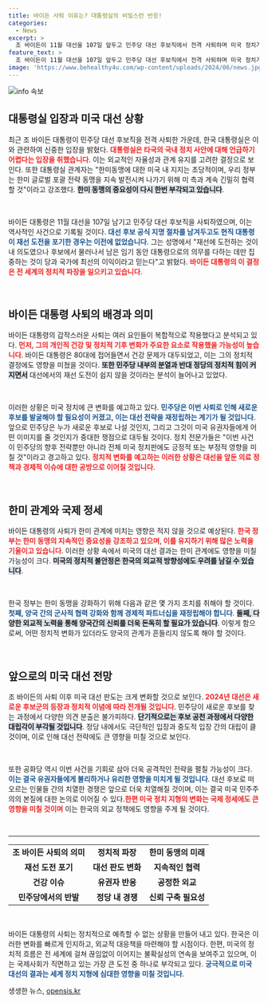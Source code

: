 ```yaml
---
title: 바이든 사퇴 이유는? 대통령실의 비밀스런 반응!
categories:
  - News
excerpt: >
  조 바이든이 11월 대선을 107일 앞두고 민주당 대선 후보직에서 전격 사퇴하며 미국 정치가 요동치고 있다. 대통령실은 한미동맹에 대한 초당적 지지를 강조하며, 미측과의 긴밀한 협력을 지속할 것이라고 밝혔다.
feature_text: >
  조 바이든이 11월 대선을 107일 앞두고 민주당 대선 후보직에서 전격 사퇴하며 미국 정치가 요동치고 있다. 대통령실은 한미동맹에 대한 초당적 지지를 강조하며, 미측과의 긴밀한 협력을 지속할 것이라고 밝혔다.
image: 'https://www.behealthy4u.com/wp-content/uploads/2024/06/news.jpg'
---
```


<p><img src="https://www.behealthy4u.com/wp-content/uploads/2024/06/news.jpg" alt="info 속보" /></p>

<h2 data-ke-size="size26">대통령실 입장과 미국 대선 상황</h2>

<p data-ke-size="size16">최근 조 바이든 대통령이 민주당 대선 후보직을 전격 사퇴한 가운데, 한국 대통령실은 이와 관련하여 신중한 입장을 밝혔다. <b><span style="color: #ee2323;">대통령실은 타국의 국내 정치 사안에 대해 언급하기 어렵다는 입장을 취했습니다</span></b>. 이는 외교적인 자율성과 관계 유지를 고려한 결정으로 보인다. 또한 대통령실 관계자는 "한미동맹에 대한 미국 내 지지는 초당적이며, 우리 정부는 한미 글로벌 포괄 전략 동맹을 지속 발전시켜 나가기 위해 미 측과 계속 긴밀히 협력할 것"이라고 강조했다. <b><span style="background-color: #21538527;">한미 동맹의 중요성이 다시 한번 부각되고 있습니다</span></b>.</p>

<p data-ke-size="size16">&nbsp;</p>

<p data-ke-size="size16">바이든 대통령은 11월 대선을 107일 남기고 민주당 대선 후보직을 사퇴하였으며, 이는 역사적인 사건으로 기록될 것이다. <b><span style="color: #1a5490;">대선 후보 공식 지명 절차를 남겨두고도 현직 대통령이 재선 도전을 포기한 경우는 이전에 없었습니다</span></b>. 그는 성명에서 "재선에 도전하는 것이 내 의도였으나 후보에서 물러나서 남은 임기 동안 대통령으로의 의무를 다하는 데만 집중하는 것이 당과 국가에 최선의 이익이라고 믿는다"고 밝혔다. <b><span style="color: #ee2323;">바이든 대통령의 이 결정은 전 세계의 정치적 파장을 일으키고 있습니다</span></b>.</p>

<p data-ke-size="size16">&nbsp;</p>

<h2 data-ke-size="size26">바이든 대통령 사퇴의 배경과 의미</h2>

<p data-ke-size="size16">바이든 대통령의 갑작스러운 사퇴는 여러 요인들이 복합적으로 작용했다고 분석되고 있다. <b><span style="color: #ee2323;">먼저, 그의 개인적 건강 및 정치적 기후 변화가 주요한 요소로 작용했을 가능성이 높습니다</span></b>. 바이든 대통령은 80대에 접어들면서 건강 문제가 대두되었고, 이는 그의 정치적 결정에도 영향을 미쳤을 것이다. <b><span style="background-color: #21538527;">또한 민주당 내부의 분열과 반대 정당의 정치적 힘이 커지면서</span></b> 대선에서의 재선 도전이 쉽지 않을 것이라는 분석이 늘어나고 있었다.</p>

<p data-ke-size="size16">&nbsp;</p>

<p data-ke-size="size16">이러한 상황은 미국 정치에 큰 변화를 예고하고 있다. <b><span style="color: #1a5490;">민주당은 이번 사퇴로 인해 새로운 후보를 발굴해야 할 필요성이 커졌고, 이는 대선 전략을 재정립하는 계기가 될 것입니다</span></b>. 앞으로 민주당은 누가 새로운 후보로 나설 것인지, 그리고 그것이 미국 유권자들에게 어떤 이미지를 줄 것인지가 중대한 쟁점으로 대두될 것이다. 정치 전문가들은 "이번 사건이 민주당의 향후 전략뿐만 아니라 전체 미국 정치판에도 긍정적 또는 부정적 영향을 미칠 것"이라고 경고하고 있다. <b><span style="color: #ee2323;">정치적 변화를 예고하는 이러한 상황은 대선을 앞둔 의료 정책과 경제적 이슈에 대한 공방으로 이어질 것입니다</span></b>.</p>

<p data-ke-size="size16">&nbsp;</p>

<h2 data-ke-size="size26">한미 관계와 국제 정세</h2>

<p data-ke-size="size16">바이든 대통령의 사퇴가 한미 관계에 미치는 영향은 적지 않을 것으로 예상된다. <b><span style="color: #ee2323;">한국 정부는 한미 동맹의 지속적인 중요성을 강조하고 있으며, 이를 유지하기 위해 많은 노력을 기울이고 있습니다</span></b>. 이러한 상황 속에서 미국의 대선 결과는 한미 관계에도 영향을 미칠 가능성이 크다. <b><span style="background-color: #21538527;">미국의 정치적 불안정은 한국의 외교적 방향성에도 우려를 남길 수 있습니다</span></b>.</p>

<p data-ke-size="size16">&nbsp;</p>

<p data-ke-size="size16">한국 정부는 한미 동맹을 강화하기 위해 다음과 같은 몇 가지 조치를 취해야 할 것이다. <b><span style="color: #1a5490;">첫째, 양국 간의 군사적 협력 강화와 함께 경제적 파트너십을 재정립해야 합니다</span></b>. <b><span style="background-color: #21538527;">둘째, 다양한 외교적 노력을 통해 양국간의 신뢰를 더욱 돈독히 할 필요가 있습니다</span></b>. 이렇게 함으로써, 어떤 정치적 변화가 있더라도 양국의 관계가 흔들리지 않도록 해야 할 것이다.</p>

<p data-ke-size="size16">&nbsp;</p>

<h2 data-ke-size="size26">앞으로의 미국 대선 전망</h2>

<p data-ke-size="size16">조 바이든의 사퇴 이후 미국 대선 판도는 크게 변화할 것으로 보인다. <b><span style="color: #ee2323;">2024년 대선은 새로운 후보군의 등장과 정치적 이념에 따라 전개될 것입니다</span></b>. 민주당이 새로운 후보를 찾는 과정에서 다양한 의견 분출은 불가피하다. <b><span style="background-color: #21538527;">단기적으로는 후보 공천 과정에서 다양한 대립각이 부각될 것입니다</span></b>. 정당 내에서도 극단적인 입장과 중도적 입장 간의 대립이 클 것이며, 이로 인해 대선 전략에도 큰 영향을 미칠 것으로 보인다.</p>

<p data-ke-size="size16">&nbsp;</p>

<p data-ke-size="size16">또한 공화당 역시 이번 사건을 기회로 삼아 더욱 공격적인 전략을 펼칠 가능성이 크다. <b><span style="color: #1a5490;">이는 결국 유권자들에게 불리하거나 유리한 영향을 미치게 될 것입니다</span></b>. 대선 후보로 떠오르는 인물들 간의 치열한 경쟁은 앞으로 더욱 치열해질 것이며, 이는 결국 미국 민주주의의 본질에 대한 논의로 이어질 수 있다.<b><span style="color: #ee2323;">한편 미국 정치 지형의 변화는 국제 정세에도 큰 영향을 미칠 것이며</span></b> 이는 한국의 외교 정책에도 영향을 주게 될 것이다.</p>

<p data-ke-size="size16">&nbsp;</p>

<hr>

<table style="width:100%">
<tr>
<td style="text-align: center; height: 17px;"><b>조 바이든 사퇴의 의미</b></td>
<td style="text-align: center; height: 17px;"><b>정치적 파장</b></td>
<td style="text-align: center; height: 17px;"><b>한미 동맹의 미래</b></td>
</tr>
<tr>
<td style="text-align: center; height: 17px;"><b>재선 도전 포기</b></td>
<td style="text-align: center; height: 17px;"><b>대선 판도 변화</b></td>
<td style="text-align: center; height: 17px;"><b>지속적인 협력</b></td>
</tr>
<tr>
<td style="text-align: center; height: 17px;"><b>건강 이슈</b></td>
<td style="text-align: center; height: 17px;"><b>유권자 반응</b></td>
<td style="text-align: center; height: 17px;"><b>공정한 외교</b></td>
</tr>
<tr>
<td style="text-align: center; height: 17px;"><b>민주당에서의 반발</b></td>
<td style="text-align: center; height: 17px;"><b>정당 내 경쟁</b></td>
<td style="text-align: center; height: 17px;"><b>신뢰 구축 필요성</b></td>
</tr>
</table>

<p data-ke-size="size16">&nbsp;</p>

<p data-ke-size="size16">바이든 대통령의 사퇴는 정치적으로 예측할 수 없는 상황을 만들어 내고 있다. 한국은 이러한 변화를 빠르게 인지하고, 외교적 대응책을 마련해야 할 시점이다. 한편, 미국의 정치적 흐름은 전 세계에 걸쳐 끊임없이 이어지는 불확실성의 연속을 보여주고 있으며, 이는 국제사회가 직면하고 있는 가장 큰 도전 중 하나로 부각되고 있다. <b><span style="color: #1a5490;">궁극적으로 미국 대선의 결과는 세계 정치 지형에 심대한 영향을 미칠 것입니다</span></b>.</p>
생생한 뉴스, <a href="https://opensis.kr" rel="dofollow">opensis.kr</a>


